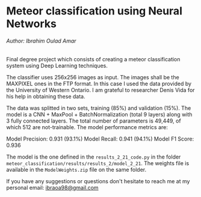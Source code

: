 # Meteor classification using Neural Networks
###### Author: Ibrahim Oulad Amar
Final degree project which consists of creating a meteor classification system using Deep Learning techniques.

The classifier uses 256x256 images as input. The images shall be the MAXPIXEL ones in the FTP format. In this case I used the data provided by the University of Western Ontario. I am grateful to researcher Denis Vida for his help in obtaining these data.

The data was splitted in two sets, training (85%) and validation (15%). The model is a CNN + MaxPool + BatchNormalization (total 9 layers) along with 3 fully connected layers. The total number of parameters is 49,449, of which 512 are not-trainable. The model performance metrics are:

Model Precision: 0.931 (93.1%)
Model Recall: 0.941 (94.1%)
Model F1 Score: 0.936

The model is the one defined in the `results_2_21_code.py` in the folder `meteor_classification/results/results_2/model_2_21`. The weights file is available in the `ModelWeights.zip` file on the same folder.

If you have any suggestions or questions don't hesitate to reach me at my personal email:
ibraoa98@gmail.com
